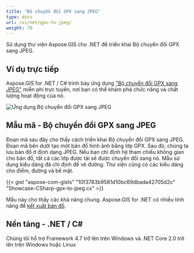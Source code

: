 ```yaml
---
title: "Bộ chuyển đổi GPX sang JPEG"
type: docs
url: /vi/net/gpx-to-jpeg/
weight: 70
---
```


Sử dụng thư viện Aspose.GIS cho .NET để triển khai Bộ chuyển đổi GPX sang JPEG.

## **Ví dụ trực tiếp**

Aspose.GIS for .NET / C# trình bày ứng dụng ["Bộ chuyển đổi GPX sang JPEG"](https://products.aspose.app/gis/viewer/gpx-to-jpeg) miễn phí trực tuyến, nơi bạn có thể khám phá chức năng và chất lượng hoạt động của nó.

![Ứng dụng Bộ chuyển đổi GPX sang JPEG](viewer.png)

## **Mẫu mã - Bộ chuyển đổi GPX sang JPEG**

Đoạn mã sau đây cho thấy cách triển khai Bộ chuyển đổi GPX sang JPEG. Đoạn mã bên dưới tạo một bản đồ hình ảnh bằng lớp GPX. Sau đó, chúng ta lưu bản đồ ở định dạng JPEG. Nếu bạn chỉ định hệ tham chiếu không gian cho bản đồ, tất cả các lớp được tải sẽ được chuyển đổi sang nó.
Mẫu sử dụng kiểu dáng đã chỉ định để vẽ đường. Thư viện cũng có các kiểu dáng cho điểm, đường và bề mặt.

{{< gist "aspose-com-gists" "10f3783b9581d10bc69dbada42705d2c" "Showcase-CSharp-gpx-to-jpeg.cs" >}}

Mẫu này cho thấy các khả năng chung. Aspose.GIS for .NET có nhiều tính năng để [kết xuất bản đồ](https://docs.aspose.com/gis/net/map-rendering/).

## **Nền tảng - .NET / C#**

Chúng tôi hỗ trợ Framework 4.7 trở lên trên Windows và .NET Core 2.0 trở lên trên Windows hoặc Linux
